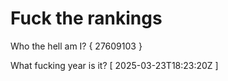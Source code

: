 # Fuck the rankings

Who the hell am I?
{ 27609103 }

What fucking year is it?
[ 2025-03-23T18:23:20Z ]
